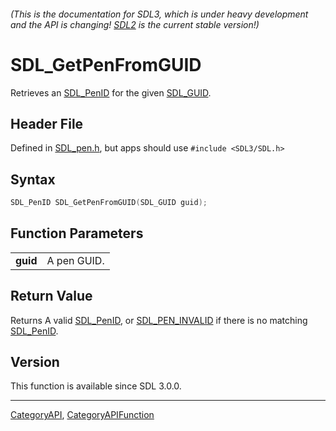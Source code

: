 ###### (This is the documentation for SDL3, which is under heavy development and the API is changing! [SDL2](https://wiki.libsdl.org/SDL2/) is the current stable version!)
# SDL_GetPenFromGUID

Retrieves an [SDL_PenID](SDL_PenID) for the given [SDL_GUID](SDL_GUID).

## Header File

Defined in [SDL_pen.h](https://github.com/libsdl-org/SDL/blob/main/include/SDL3/SDL_pen.h), but apps should use `#include <SDL3/SDL.h>`

## Syntax

```c
SDL_PenID SDL_GetPenFromGUID(SDL_GUID guid);

```

## Function Parameters

|              |             |
| ------------ | ----------- |
| **guid**     | A pen GUID. |

## Return Value

Returns A valid [SDL_PenID](SDL_PenID), or
[SDL_PEN_INVALID](SDL_PEN_INVALID) if there is no matching
[SDL_PenID](SDL_PenID).

## Version

This function is available since SDL 3.0.0.

----
[CategoryAPI](CategoryAPI), [CategoryAPIFunction](CategoryAPIFunction)

